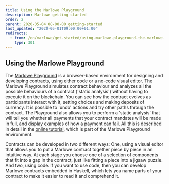 ```yaml
---
title: Using the Marlowe Playground
description: Marlowe getting started
order: 2
parent: 2020-05-04_08-00-00_getting-started
last_updated: "2020-05-01T09:00:00+01:00"
redirects:
  - from: /en/marlowe/get-started/using-marlowe-playground-the-marlowe-emulator/
    type: 301
---
```

## Using the Marlowe Playground

The [Marlowe Playground](alpha.marlowe.iohkdev.io) is a browser-based environment for designing and developing contracts, using either code or a no-code visual editor. The Marlowe Playground simulates contract behaviour and analyzes all the possible behaviours of a contract ('static analysis') without having to execute it on the blockchain. You can see how the contract evolves as participants interact with it, setting choices and making deposits of currency. It is possible to 'undo' actions and try other paths through the contract. The Playground also allows you to perform a 'static analysis' that will tell you whether all payments that your contract mandates will be made in full, and display examples of how a payment can fail. All this is described in detail in the [online tutorial](alpha.marlowe.iohkdev.io/tutorial), which is part of the Marlowe Playground environment.

Contracts can be developed in two different ways: One, using a visual editor that allows you to put a Marlowe contract together piece by piece in an intuitive way. At each stage you choose one of a selection of components that fit into a gap in the contract, just like fitting a piece into a jigsaw puzzle. And two, using code. If you want to use code, then you can develop Marlowe contracts embedded in Haskell, which lets you name parts of your contract to make it easier to read it and comprehend it.
 


